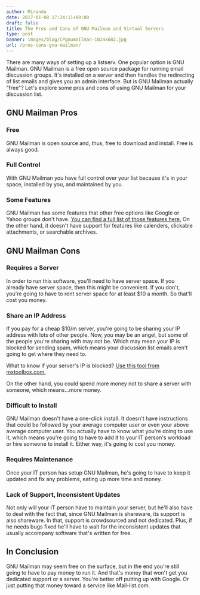 ```yaml
---
author: Miranda
date: 2017-01-08 17:24:11+00:00
draft: false
title: The Pros and Cons of GNU Mailman and Virtual Servers
type: post
banner: images/blog/CPgnumailman-1024x682.jpg
url: /pros-cons-gnu-mailman/
---
```


There are many ways of setting up a listserv. One popular option is GNU Mailman. GNU Mailman is a free open source package for running email discussion groups. It's installed on a server and then handles the redirecting of list emails and gives you an admin interface. But is GNU Mailman actually "free"? Let's explore some pros and cons of using GNU Mailman for your discussion list.


## GNU Mailman Pros




### Free


GNU Mailman is open source and, thus, free to download and install. Free is always good.


### Full Control


With GNU Mailman you have full control over your list because it's in your space, installed by you, and maintained by you.


### Some Features


GNU Mailman has some features that other free options like Google or Yahoo groups don't have. [You can find a full list of those features here.](https://www.gnu.org/software/mailman/features.html) On the other hand, it doesn't have support for features like calenders, clickable attachments, or searchable archives.


## GNU Mailman Cons




### Requires a Server


In order to run this software, you'll need to have server space. If you already have server space, then this might be convenient. If you don't, you're going to have to rent server space for at least $10 a month. So that'll cost you money.


### Share an IP Address


If you pay for a cheap $10/m server, you're going to be sharing your IP address with lots of other people. Now, _you_ may be an angel, but some of the people you're sharing with may not be. Which may mean your IP is blocked for sending spam, which means your discussion list emails aren't going to get where they need to.

What to know if your server's IP is blocked? [Use this tool from mxtoolbox.com.](https://mxtoolbox.com/blacklists.aspx)

On the other hand, you could spend more money not to share a server with someone, which means...more money.


### Difficult to Install


GNU Mailman doesn't have a one-click install. It doesn't have instructions that could be followed by your average computer user or even your above average computer user. You actually have to know what you're doing to use it, which means you're going to have to add it to your IT person's workload or hire someone to install it. Either way, it's going to cost you money.


### 




### Requires Maintenance


Once your IT person has setup GNU Mailman, he's going to have to keep it updated and fix any problems, eating up more time and money.


### 




### Lack of Support, Inconsistent Updates


Not only will your IT person have to maintain your server, but he'll also have to deal with the fact that, since GNU Mailman is shareware, its support is also shareware. In that, support is crowdsourced and not dedicated. Plus, if he needs bugs fixed he'll have to wait for the inconsistent updates that usually accompany software that's written for free.


## In Conclusion


GNU Mailman may seem free on the surface, but in the end you're still going to have to pay money to run it. And that's money that won't get you dedicated support or a server. You're better off putting up with Google. Or just putting that money toward a service like Mail-list.com.
